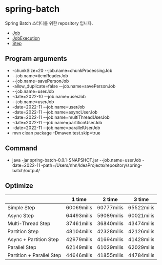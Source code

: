 # spring-batch

Spring Batch 스터디를 위한 repository 입니다.

* [Job](https://jwdeveloper.notion.site/Job-8eb1e879e1e14dbd90d52eb7508d9811)
* [JobExecution](https://jwdeveloper.notion.site/JobExecution-71703481fa5846d5bb9d84b6b05a0a45)
* [Step](https://jwdeveloper.notion.site/Step-060f839bbd3b444ab35bfb27df2c632f)

## Program arguments

* -chunkSize=20 --job.name=chunkProcessingJob
* --job.name=itemReaderJob
* --job.name=savePersonJob
* -allow_duplicate=false --job.name=savePersonJob
* --job.name=userJob
* -date=2022-10 --job.name=userJob
* --job.name=userJob
* -date=2022-11 --job.name=userJob
* -date=2022-11 --job.name=asyncUserJob
* -date=2022-11 --job.name=multiThreadUserJob
* -date=2022-11 --job.name=partitionUserJob
* -date=2022-11 --job.name=parallelUserJob
*  mvn clean package -Dmaven.test.skip=true

## Command

*  java -jar spring-batch-0.0.1-SNAPSHOT.jar --job.name=userJob -date=2022-11 -path=/Users/nhn/IdeaProjects/repository/spring-batch/output/

## Optimize

|                           | 1 time     | 2 time     | 3 time     |
| ------------------------- | ---------- | ---------- | ---------- |
| Simple Step               | 60069milis | 60777milis | 65522milis |
| Async Step                | 64493milis | 59089milis | 60021milis |
| Multi-Thread Step         | 37461milis | 36840milis | 43474milis |
| Partition Step            | 48104milis | 42328milis | 42126milis |
| Async + Partition Step    | 42979milis | 41694milis | 41428milis |
| Parallel Step             | 62149milis | 61029milis | 62029milis |
| Partition + Parallel Step | 44646milis | 41855milis | 44784milis |

